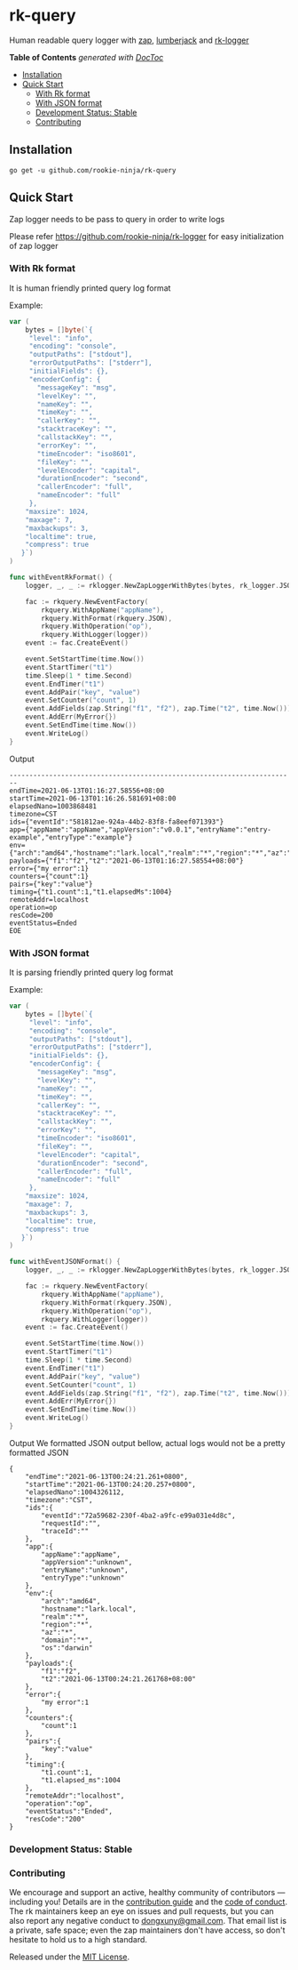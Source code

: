 # rk-query
Human readable query logger with [zap](https://github.com/uber-go/zap), [lumberjack](https://github.com/natefinch/lumberjack) and [rk-logger](https://github.com/rookie-ninja/rk-logger)

<!-- START doctoc generated TOC please keep comment here to allow auto update -->
<!-- DON'T EDIT THIS SECTION, INSTEAD RE-RUN doctoc TO UPDATE -->
**Table of Contents**  *generated with [DocToc](https://github.com/thlorenz/doctoc)*

- [Installation](#installation)
- [Quick Start](#quick-start)
  - [With Rk format](#with-rk-format)
  - [With JSON format](#with-json-format)
  - [Development Status: Stable](#development-status-stable)
  - [Contributing](#contributing)

<!-- END doctoc generated TOC please keep comment here to allow auto update -->

## Installation
`go get -u github.com/rookie-ninja/rk-query`

## Quick Start
Zap logger needs to be pass to query in order to write logs

Please refer https://github.com/rookie-ninja/rk-logger for easy initialization of zap logger

### With Rk format
It is human friendly printed query log format

Example:
```go
var (
    bytes = []byte(`{
     "level": "info",
     "encoding": "console",
     "outputPaths": ["stdout"],
     "errorOutputPaths": ["stderr"],
     "initialFields": {},
     "encoderConfig": {
       "messageKey": "msg",
       "levelKey": "",
       "nameKey": "",
       "timeKey": "",
       "callerKey": "",
       "stacktraceKey": "",
       "callstackKey": "",
       "errorKey": "",
       "timeEncoder": "iso8601",
       "fileKey": "",
       "levelEncoder": "capital",
       "durationEncoder": "second",
       "callerEncoder": "full",
       "nameEncoder": "full"
     },
    "maxsize": 1024,
    "maxage": 7,
    "maxbackups": 3,
    "localtime": true,
    "compress": true
   }`)
)

func withEventRkFormat() {
	logger, _, _ := rklogger.NewZapLoggerWithBytes(bytes, rk_logger.JSON)

	fac := rkquery.NewEventFactory(
		rkquery.WithAppName("appName"),
		rkquery.WithFormat(rkquery.JSON),
		rkquery.WithOperation("op"),
		rkquery.WithLogger(logger))
	event := fac.CreateEvent()

	event.SetStartTime(time.Now())
	event.StartTimer("t1")
	time.Sleep(1 * time.Second)
	event.EndTimer("t1")
	event.AddPair("key", "value")
	event.SetCounter("count", 1)
	event.AddFields(zap.String("f1", "f2"), zap.Time("t2", time.Now()))
	event.AddErr(MyError{})
	event.SetEndTime(time.Now())
	event.WriteLog()
}
```
Output
```
------------------------------------------------------------------------
endTime=2021-06-13T01:16:27.58556+08:00
startTime=2021-06-13T01:16:26.581691+08:00
elapsedNano=1003868481
timezone=CST
ids={"eventId":"581812ae-924a-44b2-83f8-fa8eef071393"}
app={"appName":"appName","appVersion":"v0.0.1","entryName":"entry-example","entryType":"example"}
env={"arch":"amd64","hostname":"lark.local","realm":"*","region":"*","az":"*","domain":"*","os":"darwin"}
payloads={"f1":"f2","t2":"2021-06-13T01:16:27.58554+08:00"}
error={"my error":1}
counters={"count":1}
pairs={"key":"value"}
timing={"t1.count":1,"t1.elapsedMs":1004}
remoteAddr=localhost
operation=op
resCode=200
eventStatus=Ended
EOE
```

### With JSON format
It is parsing friendly printed query log format

Example:
```go
var (
    bytes = []byte(`{
     "level": "info",
     "encoding": "console",
     "outputPaths": ["stdout"],
     "errorOutputPaths": ["stderr"],
     "initialFields": {},
     "encoderConfig": {
       "messageKey": "msg",
       "levelKey": "",
       "nameKey": "",
       "timeKey": "",
       "callerKey": "",
       "stacktraceKey": "",
       "callstackKey": "",
       "errorKey": "",
       "timeEncoder": "iso8601",
       "fileKey": "",
       "levelEncoder": "capital",
       "durationEncoder": "second",
       "callerEncoder": "full",
       "nameEncoder": "full"
     },
    "maxsize": 1024,
    "maxage": 7,
    "maxbackups": 3,
    "localtime": true,
    "compress": true
   }`)
)

func withEventJSONFormat() {
	logger, _, _ := rklogger.NewZapLoggerWithBytes(bytes, rk_logger.JSON)

	fac := rkquery.NewEventFactory(
		rkquery.WithAppName("appName"),
		rkquery.WithFormat(rkquery.JSON),
		rkquery.WithOperation("op"),
		rkquery.WithLogger(logger))
	event := fac.CreateEvent()

	event.SetStartTime(time.Now())
	event.StartTimer("t1")
	time.Sleep(1 * time.Second)
	event.EndTimer("t1")
	event.AddPair("key", "value")
	event.SetCounter("count", 1)
	event.AddFields(zap.String("f1", "f2"), zap.Time("t2", time.Now()))
	event.AddErr(MyError{})
	event.SetEndTime(time.Now())
	event.WriteLog()
}
```
Output 
We formatted JSON output bellow, actual logs would not be a pretty formatted JSON
```
{
    "endTime":"2021-06-13T00:24:21.261+0800",
    "startTime":"2021-06-13T00:24:20.257+0800",
    "elapsedNano":1004326112,
    "timezone":"CST",
    "ids":{
        "eventId":"72a59682-230f-4ba2-a9fc-e99a031e4d8c",
        "requestId":"",
        "traceId":""
    },
    "app":{
        "appName":"appName",
        "appVersion":"unknown",
        "entryName":"unknown",
        "entryType":"unknown"
    },
    "env":{
        "arch":"amd64",
        "hostname":"lark.local",
        "realm":"*",
        "region":"*",
        "az":"*",
        "domain":"*",
        "os":"darwin"
    },
    "payloads":{
        "f1":"f2",
        "t2":"2021-06-13T00:24:21.261768+08:00"
    },
    "error":{
        "my error":1
    },
    "counters":{
        "count":1
    },
    "pairs":{
        "key":"value"
    },
    "timing":{
        "t1.count":1,
        "t1.elapsed_ms":1004
    },
    "remoteAddr":"localhost",
    "operation":"op",
    "eventStatus":"Ended",
    "resCode":"200"
}
```

### Development Status: Stable

### Contributing
We encourage and support an active, healthy community of contributors &mdash;
including you! Details are in the [contribution guide](CONTRIBUTING.md) and
the [code of conduct](CODE_OF_CONDUCT.md). The rk maintainers keep an eye on
issues and pull requests, but you can also report any negative conduct to
dongxuny@gmail.com. That email list is a private, safe space; even the zap
maintainers don't have access, so don't hesitate to hold us to a high
standard.

Released under the [MIT License](LICENSE).

